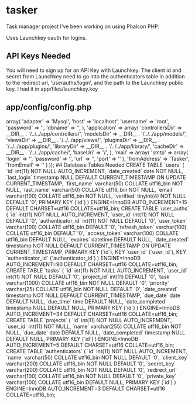 # tasker
Task manager project I've been working on using Phalcon PHP.

Uses Launchkey oauth for logins.



## API Keys Needed
You will need to sign up for an API Key with Launchkey. The client id and secret from Launchkey need to go into the
authenticators table in addition to the redirect url, 'userauths/login', and the path to the Launchkey public key.
I had it in app/files/launchkey.key

## app/config/config.php
<?php

return new \Phalcon\Config(array(
    'database' => array(
        'adapter'     => 'Mysql',
        'host'        => 'localhost',
        'username'    => 'root',
        'password'    => '',
        'dbname'      => '',
    ),
    'application' => array(
        'controllersDir' => __DIR__ . '/../../app/controllers/',
        'modelsDir'      => __DIR__ . '/../../app/models/',
        'viewsDir'       => __DIR__ . '/../../app/views/',
        'pluginsDir'     => __DIR__ . '/../../app/plugins/',
        'libraryDir'     => __DIR__ . '/../../app/library/',
        'cacheDir'       => __DIR__ . '/../../app/cache/',
        'baseUri'        => '/',
    ),
    'mail' => array(
        'smtp' => array(
            'login'     => '',
            'password'  => '',
            'url'       => '',
            'port'      => ''
        ),
        'fromAddress'   => 'Tasker',
        'fromEmail'     => ''
    )
));


## Database Tables Needed

 CREATE TABLE `users` (
   `id` int(11) NOT NULL AUTO_INCREMENT,
   `date_created` date NOT NULL,
   `last_login` timestamp NULL DEFAULT CURRENT_TIMESTAMP ON UPDATE CURRENT_TIMESTAMP,
   `first_name` varchar(50) COLLATE utf16_bin NOT NULL,
   `last_name` varchar(50) COLLATE utf16_bin NOT NULL,
   `email` varchar(100) COLLATE utf16_bin NOT NULL,
   `verified` tinyint(4) NOT NULL DEFAULT '0',
   PRIMARY KEY (`id`)
 ) ENGINE=InnoDB AUTO_INCREMENT=15 DEFAULT CHARSET=utf16 COLLATE=utf16_bin;

 CREATE TABLE `user_auths` (
   `id` int(11) NOT NULL AUTO_INCREMENT,
   `user_id` int(11) NOT NULL DEFAULT '0',
   `authenticator_id` int(11) NOT NULL DEFAULT '0',
   `user_token` varchar(100) COLLATE utf16_bin DEFAULT '0',
   `refresh_token` varchar(100) COLLATE utf16_bin DEFAULT '0',
   `access_token` varchar(100) COLLATE utf16_bin DEFAULT NULL,
   `expires` datetime DEFAULT NULL,
   `date_created` timestamp NOT NULL DEFAULT CURRENT_TIMESTAMP ON UPDATE CURRENT_TIMESTAMP,
   PRIMARY KEY (`id`),
   KEY `user_id` (`user_id`),
   KEY `authenticator_id` (`authenticator_id`)
 ) ENGINE=InnoDB AUTO_INCREMENT=90 DEFAULT CHARSET=utf16 COLLATE=utf16_bin;


 CREATE TABLE `tasks` (
   `id` int(11) NOT NULL AUTO_INCREMENT,
   `user_id` int(11) NOT NULL DEFAULT '0',
   `project_id` int(11) DEFAULT '0',
   `task` varchar(1000) COLLATE utf16_bin NOT NULL DEFAULT '0',
   `priority` varchar(25) COLLATE utf16_bin NOT NULL DEFAULT '0',
   `date_created` timestamp NOT NULL DEFAULT CURRENT_TIMESTAMP,
   `due_date` date DEFAULT NULL,
   `due_time` time DEFAULT NULL,
   `date_completed` timestamp NULL DEFAULT NULL,
   PRIMARY KEY (`id`)
 ) ENGINE=InnoDB AUTO_INCREMENT=34 DEFAULT CHARSET=utf16 COLLATE=utf16_bin;

 CREATE TABLE `projects` (
   `id` int(11) NOT NULL AUTO_INCREMENT,
   `user_id` int(11) NOT NULL,
   `name` varchar(255) COLLATE utf16_bin NOT NULL,
   `due_date` date DEFAULT NULL,
   `date_completed` timestamp NULL DEFAULT NULL,
   PRIMARY KEY (`id`)
 ) ENGINE=InnoDB AUTO_INCREMENT=5 DEFAULT CHARSET=utf16 COLLATE=utf16_bin;

 CREATE TABLE `authenticators` (
   `id` int(11) NOT NULL AUTO_INCREMENT,
   `name` varchar(50) COLLATE utf16_bin NOT NULL DEFAULT '0',
   `client_key` varchar(200) COLLATE utf16_bin NOT NULL DEFAULT '0',
   `secret_key` varchar(200) COLLATE utf16_bin NOT NULL DEFAULT '0',
   `redirect_url` varchar(100) COLLATE utf16_bin NOT NULL DEFAULT '0',
   `private_key` varchar(100) COLLATE utf16_bin DEFAULT NULL,
   PRIMARY KEY (`id`)
 ) ENGINE=InnoDB AUTO_INCREMENT=3 DEFAULT CHARSET=utf16 COLLATE=utf16_bin;



